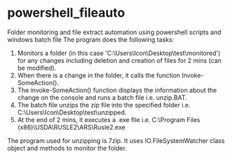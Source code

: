 # powershell_fileauto
Folder monitoring and file extract automation using powershell scripts and windows batch file
The program does the following tasks:
1)	Monitors a folder (in this case 'C:\Users\Icon\Desktop\test\monitored') for any changes including deletion and creation of files for 2 mins (can be modified).
2)	When there is a change in the folder, it calls the function Invoke-SomeAction().
3)	The invoke-SomeAction() function displays the information about the change on the console and runs a batch file i.e. unzip.BAT.
4)	The batch file unzips the zip file into the specified folder i.e. C:\Users\Icon\Desktop\test\unzipped.
5)	At the end of 2 mins, it executes a .exe file i.e. C:\Program Files (x86)\USDA\RUSLE2\ARS\Rusle2.exe

The program used for unzipping is 7zip. It uses IO.FileSystemWatcher class object and methods to monitor the folder.

